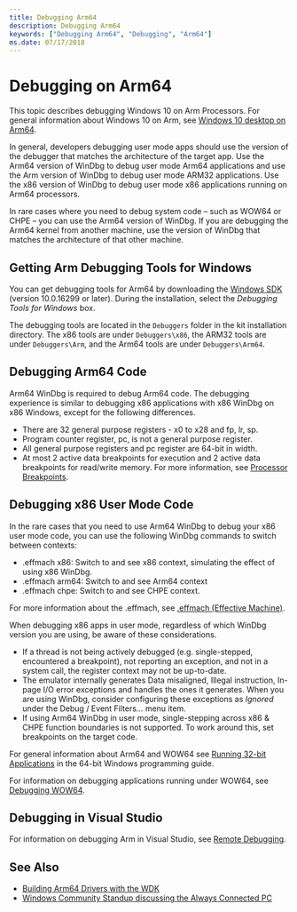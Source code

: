 ```yaml
---
title: Debugging Arm64
description: Debugging Arm64
keywords: ["Debugging Arm64", "Debugging", "Arm64"]
ms.date: 07/17/2018
---
```


# Debugging on Arm64

This topic describes debugging Windows 10 on Arm Processors. For general information about Windows 10 on Arm, see
[Windows 10 desktop on Arm64](/windows/uwp/porting/apps-on-arm).

In general, developers debugging user mode apps should use the version of the debugger that matches the architecture of the target app. Use the Arm64 version of WinDbg to debug user mode Arm64 applications and use the Arm version of WinDbg to debug user mode ARM32 applications. Use the x86 version of WinDbg to debug user mode x86 applications running on Arm64 processors.  

In rare cases where you need to debug system code – such as WOW64 or CHPE – you can use the Arm64 version of WinDbg. If you are debugging the Arm64 kernel from another machine, use the version of WinDbg that matches the architecture of that other machine.  

## Getting Arm  Debugging Tools for Windows

You can get debugging tools for Arm64 by downloading the [Windows SDK](https://developer.microsoft.com/windows/downloads/windows-sdk/) (version 10.0.16299 or later).  During the installation, select the *Debugging Tools for Windows* box.

The debugging tools are located in the `Debuggers` folder in the kit installation directory.  The x86 tools are under `Debuggers\x86`, the ARM32 tools are under `Debuggers\Arm`, and the Arm64 tools are under `Debuggers\Arm64`.

## Debugging Arm64 Code

Arm64 WinDbg is required to debug Arm64 code. The debugging experience is similar to debugging x86 applications with x86 WinDbg on x86 Windows, except for the following differences.

- There are 32 general purpose registers - x0 to x28 and fp, lr, sp.
- Program counter register, pc, is not a general purpose register.
- All general purpose registers and pc register are 64-bit in width.
- At most 2 active data breakpoints for execution and 2 active data breakpoints for read/write memory. For more information, see [Processor Breakpoints](./processor-breakpoints---ba-breakpoints-.md).

## Debugging x86 User Mode Code

In the rare cases that you need to use Arm64 WinDbg to debug your x86 user mode code, you can use the following WinDbg commands to switch between contexts:

- .effmach x86: Switch to and see x86 context, simulating the effect of using x86 WinDbg.
- .effmach arm64: Switch to and see Arm64 context
- .effmach chpe: Switch to and see CHPE context.

For more information about the .effmach, see [.effmach (Effective Machine)](-effmach--effective-machine-.md).

When debugging x86 apps in user mode, regardless of which WinDbg version you are using, be aware of these considerations.

- If a thread is not being actively debugged (e.g. single-stepped, encountered a breakpoint), not reporting an exception, and not in a system call, the register context may not be up-to-date.
- The emulator internally generates Data misaligned, Illegal instruction, In-page I/O error exceptions and handles the ones it generates. When you are using WinDbg, consider configuring these exceptions as *Ignored* under the Debug / Event Filters… menu item.  
- If using Arm64 WinDbg in user mode, single-stepping across x86 & CHPE function boundaries is not supported. To work around this, set breakpoints on the target code.

For general information about Arm64 and WOW64 see [Running 32-bit Applications](/windows/desktop/WinProg64/running-32-bit-applications) in the 64-bit Windows programming guide.

For information on debugging applications running under WOW64, see [Debugging WOW64](/windows/desktop/WinProg64/debugging-wow64).

## Debugging in Visual Studio

For information on debugging Arm in Visual Studio, see [Remote Debugging](/visualstudio/debugger/remote-debugging).

## See Also

- [Building Arm64 Drivers with the WDK](../develop/building-arm64-drivers.md)
- [Windows Community Standup discussing the Always Connected PC](https://blogs.windows.com/buildingapps/2018/01/22/windows-community-standup-discussing-always-connected-pc/)
